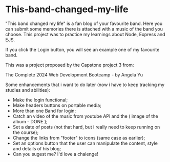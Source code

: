# This-band-changed-my-life
"This band changed my life" is a  fan blog of your favourite band. Here you can submit some memories there is attached with a music of the band you choose. This project was to practice my learnings about Node, Express and EJS. 

If you click the Login button, you will see an example one of my favourite band.

This was a project proposed by the Capstone project 3 from:

  The Complete 2024 Web Development Bootcamp - by Angela Yu

Some enhancements that i want to do later (now i have to keep tracking my studies and abilities):
- Make the login functional;
- Make headers buttons on portable media;
- More than one Band for login;
- Catch an video of the music from youtube API and the ( image of the album - DONE );
- Set a date of posts (not that hard, but i really need to keep running on the course);
- Change the links from "footer" to icons (same case as earlier);
- Set an options button that the user can manipulate the content, style and details of his blog;
- Can you sugest me? I'd love a chalenge!
